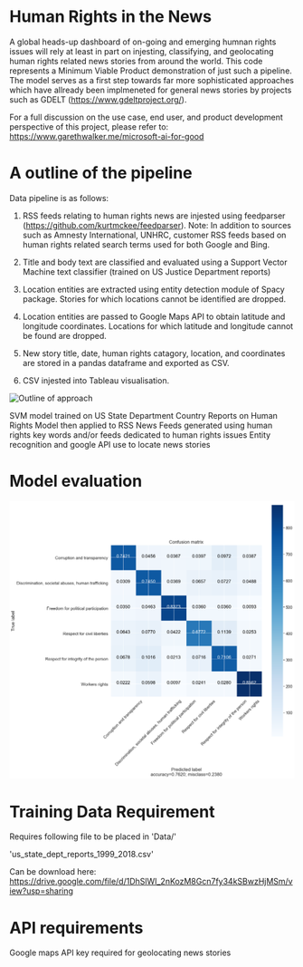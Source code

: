 # Human Rights in the News

A global heads-up dashboard of on-going and emerging humnan rights issues will rely at least in part on injesting, classifying, and geolocating human rights related news stories from around the world. This code represents a Minimum Viable Product demonstration of just such a pipeline. The model serves as a first step towards far more sophisticated approaches which have allready been implmeneted for general news stories by projects such as GDELT (https://www.gdeltproject.org/).

For a full discussion on the use case, end user, and product development perspective of this project, please refer to: https://www.garethwalker.me/microsoft-ai-for-good

# A outline of the pipeline

Data pipeline is as follows:

1) RSS feeds relating to human rights news are injested using feedparser (https://github.com/kurtmckee/feedparser). Note: In addition to sources such as Amnesty International, UNHRC, customer RSS feeds based on human rights related search terms used for both Google and Bing.

2) Title and body text are classified and evaluated using a Support Vector Machine text classifier (trained on US Justice Department reports)

3) Location entities are extracted using entity detection module of Spacy package. Stories for which locations cannot be identified are dropped.

4) Location entities are passed to Google Maps API to obtain latitude and longitude coordinates. Locations for which latitude and longitude cannot be found are dropped.

5)  New story title, date, human rights catagory, location, and coordinates are stored in a pandas dataframe and exported as CSV.

6) CSV injested into Tableau visualisation.

![Outline of approach](https://images.squarespace-cdn.com/content/v1/5b996a2bfcf7fda4e9eeb3a1/1559322844450-EZ8F05F1JZO802QJ6CRZ/ke17ZwdGBToddI8pDm48kD33KhhWEodMJvcytjXFyvFZw-zPPgdn4jUwVcJE1ZvWQUxwkmyExglNqGp0IvTJZamWLI2zvYWH8K3-s_4yszcp2ryTI0HqTOaaUohrI8PIQVUjsvMYGrjk5P5guv3Gb1aPQrnDLhtGUJ-UJkarKCw/Gareth+Walker+-+Data+for+Social+Good+%283%29.png?format=1500w)



SVM model trained on US State Department Country Reports on Human Rights
Model then applied to RSS News Feeds generated using human rights key words and/or feeds dedicated to human rights issues
Entity recognition and google API use to locate news stories


# Model evaluation



![Model performance](https://github.com/InternetGareth/SVM_Human_Rights/blob/master/Data/performance.png)

# Training Data Requirement

Requires following file to be placed in 'Data/'

'us_state_dept_reports_1999_2018.csv'

Can be download here:
https://drive.google.com/file/d/1DhSlWI_2nKozM8Gcn7fy34kSBwzHjMSm/view?usp=sharing

# API requirements

Google maps API key required for geolocating news stories

